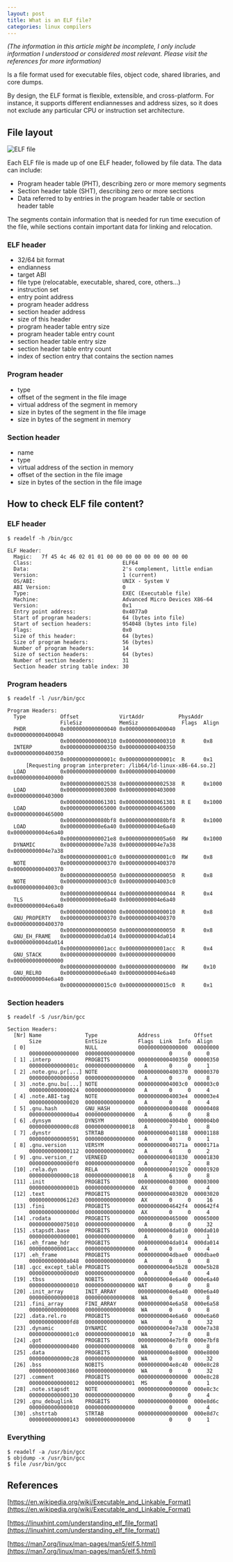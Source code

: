 ```yaml
---
layout: post
title: What is an ELF file?
categories: linux compilers
---
```

*(The information in this article might be incomplete, I only include information I understood or considered most relevant. Please visit the references for more information)*

Is a file format used for executable files, object code, shared libraries, and core dumps.

By design, the ELF format is flexible, extensible, and cross-platform. For instance, it supports different endiannesses and address sizes, so it does not exclude any particular CPU or instruction set architecture.

## File layout

![ELF file](https://dev-to-uploads.s3.amazonaws.com/uploads/articles/p6jp47u343jhvfjdyexi.png)

Each ELF file is made up of one ELF header, followed by file data. The data can include:

- Program header table (PHT), describing zero or more memory segments
- Section header table (SHT), describing zero or more sections
- Data referred to by entries in the program header table or section header table

The segments contain information that is needed for run time execution of the file, while sections contain important data for linking and relocation.

### ELF header

- 32/64 bit format
- endianness
- target ABI
- file type (relocatable, executable, shared, core, others…)
- instruction set
- entry point address
- program header address
- section header address
- size of this header
- program header table entry size
- program header table entry count
- section header table entry size
- section header table entry count
- index of section entry that contains the section names

### Program header

- type
- offset of the segment in the file image
- virtual address of the segment in memory
- size in bytes of the segment in the file image
- size in bytes of the segment in memory

### Section header

- name
- type
- virtual address of the section in memory
- offset of the section in the file image
- size in bytes of the section in the file image

## How to check ELF file content?

### ELF header

```
$ readelf -h /bin/gcc

ELF Header:
  Magic:   7f 45 4c 46 02 01 01 00 00 00 00 00 00 00 00 00
  Class:                             ELF64
  Data:                              2's complement, little endian
  Version:                           1 (current)
  OS/ABI:                            UNIX - System V
  ABI Version:                       0
  Type:                              EXEC (Executable file)
  Machine:                           Advanced Micro Devices X86-64
  Version:                           0x1
  Entry point address:               0x4077a0
  Start of program headers:          64 (bytes into file)
  Start of section headers:          954048 (bytes into file)
  Flags:                             0x0
  Size of this header:               64 (bytes)
  Size of program headers:           56 (bytes)
  Number of program headers:         14
  Size of section headers:           64 (bytes)
  Number of section headers:         31
  Section header string table index: 30
```

### Program headers

```
$ readelf -l /usr/bin/gcc

Program Headers:
  Type           Offset             VirtAddr           PhysAddr
                 FileSiz            MemSiz              Flags  Align
  PHDR           0x0000000000000040 0x0000000000400040 0x0000000000400040
                 0x0000000000000310 0x0000000000000310  R      0x8
  INTERP         0x0000000000000350 0x0000000000400350 0x0000000000400350
                 0x000000000000001c 0x000000000000001c  R      0x1
      [Requesting program interpreter: /lib64/ld-linux-x86-64.so.2]
  LOAD           0x0000000000000000 0x0000000000400000 0x0000000000400000
                 0x0000000000002538 0x0000000000002538  R      0x1000
  LOAD           0x0000000000003000 0x0000000000403000 0x0000000000403000
                 0x0000000000061301 0x0000000000061301  R E    0x1000
  LOAD           0x0000000000065000 0x0000000000465000 0x0000000000465000
                 0x0000000000080bf8 0x0000000000080bf8  R      0x1000
  LOAD           0x00000000000e6a40 0x00000000004e6a40 0x00000000004e6a40
                 0x00000000000021e8 0x0000000000005a60  RW     0x1000
  DYNAMIC        0x00000000000e7a38 0x00000000004e7a38 0x00000000004e7a38
                 0x00000000000001c0 0x00000000000001c0  RW     0x8
  NOTE           0x0000000000000370 0x0000000000400370 0x0000000000400370
                 0x0000000000000050 0x0000000000000050  R      0x8
  NOTE           0x00000000000003c0 0x00000000004003c0 0x00000000004003c0
                 0x0000000000000044 0x0000000000000044  R      0x4
  TLS            0x00000000000e6a40 0x00000000004e6a40 0x00000000004e6a40
                 0x0000000000000000 0x0000000000000010  R      0x8
  GNU_PROPERTY   0x0000000000000370 0x0000000000400370 0x0000000000400370
                 0x0000000000000050 0x0000000000000050  R      0x8
  GNU_EH_FRAME   0x00000000000da014 0x00000000004da014 0x00000000004da014
                 0x0000000000001acc 0x0000000000001acc  R      0x4
  GNU_STACK      0x0000000000000000 0x0000000000000000 0x0000000000000000
                 0x0000000000000000 0x0000000000000000  RW     0x10
  GNU_RELRO      0x00000000000e6a40 0x00000000004e6a40 0x00000000004e6a40
                 0x00000000000015c0 0x00000000000015c0  R      0x1
```

### Section headers

```
$ readelf -S /usr/bin/gcc

Section Headers:
  [Nr] Name              Type             Address           Offset
       Size              EntSize          Flags  Link  Info  Align
  [ 0]                   NULL             0000000000000000  00000000
       0000000000000000  0000000000000000           0     0     0
  [ 1] .interp           PROGBITS         0000000000400350  00000350
       000000000000001c  0000000000000000   A       0     0     1
  [ 2] .note.gnu.pr[...] NOTE             0000000000400370  00000370
       0000000000000050  0000000000000000   A       0     0     8
  [ 3] .note.gnu.bu[...] NOTE             00000000004003c0  000003c0
       0000000000000024  0000000000000000   A       0     0     4
  [ 4] .note.ABI-tag     NOTE             00000000004003e4  000003e4
       0000000000000020  0000000000000000   A       0     0     4
  [ 5] .gnu.hash         GNU_HASH         0000000000400408  00000408
       00000000000000a4  0000000000000000   A       6     0     8
  [ 6] .dynsym           DYNSYM           00000000004004b0  000004b0
       0000000000000cd8  0000000000000018   A       7     1     8
  [ 7] .dynstr           STRTAB           0000000000401188  00001188
       0000000000000591  0000000000000000   A       0     0     1
  [ 8] .gnu.version      VERSYM           000000000040171a  0000171a
       0000000000000112  0000000000000002   A       6     0     2
  [ 9] .gnu.version_r    VERNEED          0000000000401830  00001830
       00000000000000f0  0000000000000000   A       7     2     8
  [10] .rela.dyn         RELA             0000000000401920  00001920
       0000000000000c18  0000000000000018   A       6     0     8
  [11] .init             PROGBITS         0000000000403000  00003000
       000000000000001b  0000000000000000  AX       0     0     4
  [12] .text             PROGBITS         0000000000403020  00003020
       00000000000612d3  0000000000000000  AX       0     0     16
  [13] .fini             PROGBITS         00000000004642f4  000642f4
       000000000000000d  0000000000000000  AX       0     0     4
  [14] .rodata           PROGBITS         0000000000465000  00065000
       0000000000075010  0000000000000000   A       0     0     32
  [15] .stapsdt.base     PROGBITS         00000000004da010  000da010
       0000000000000001  0000000000000000   A       0     0     1
  [16] .eh_frame_hdr     PROGBITS         00000000004da014  000da014
       0000000000001acc  0000000000000000   A       0     0     4
  [17] .eh_frame         PROGBITS         00000000004dbae0  000dbae0
       000000000000a048  0000000000000000   A       0     0     8
  [18] .gcc_except_table PROGBITS         00000000004e5b28  000e5b28
       00000000000000d0  0000000000000000   A       0     0     4
  [19] .tbss             NOBITS           00000000004e6a40  000e6a40
       0000000000000010  0000000000000000 WAT       0     0     8
  [20] .init_array       INIT_ARRAY       00000000004e6a40  000e6a40
       0000000000000018  0000000000000008  WA       0     0     8
  [21] .fini_array       FINI_ARRAY       00000000004e6a58  000e6a58
       0000000000000008  0000000000000008  WA       0     0     8
  [22] .data.rel.ro      PROGBITS         00000000004e6a60  000e6a60
       0000000000000fd8  0000000000000000  WA       0     0     32
  [23] .dynamic          DYNAMIC          00000000004e7a38  000e7a38
       00000000000001c0  0000000000000010  WA       7     0     8
  [24] .got              PROGBITS         00000000004e7bf8  000e7bf8
       0000000000000400  0000000000000008  WA       0     0     8
  [25] .data             PROGBITS         00000000004e8000  000e8000
       0000000000000c28  0000000000000000  WA       0     0     32
  [26] .bss              NOBITS           00000000004e8c40  000e8c28
       0000000000003860  0000000000000000  WA       0     0     32
  [27] .comment          PROGBITS         0000000000000000  000e8c28
       0000000000000012  0000000000000001  MS       0     0     1
  [28] .note.stapsdt     NOTE             0000000000000000  000e8c3c
       0000000000000130  0000000000000000           0     0     4
  [29] .gnu_debuglink    PROGBITS         0000000000000000  000e8d6c
       0000000000000010  0000000000000000           0     0     4
  [30] .shstrtab         STRTAB           0000000000000000  000e8d7c
       0000000000000143  0000000000000000           0     0     1
```

### Everything

```
$ readelf -a /usr/bin/gcc
$ objdump -x /usr/bin/gcc
$ file /usr/bin/gcc
```

## References

[https://en.wikipedia.org/wiki/Executable_and_Linkable_Format](https://en.wikipedia.org/wiki/Executable_and_Linkable_Format)

[https://linuxhint.com/understanding_elf_file_format](https://linuxhint.com/understanding_elf_file_format/)

[https://man7.org/linux/man-pages/man5/elf.5.html](https://man7.org/linux/man-pages/man5/elf.5.html)